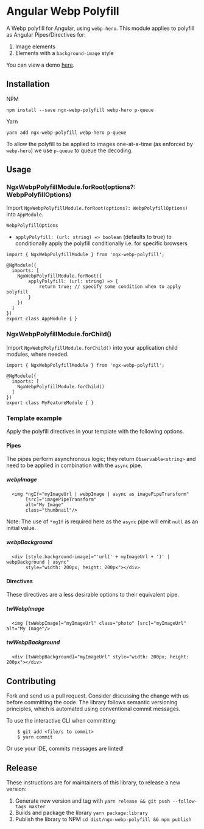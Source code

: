# Angular Webp Polyfill

A Webp polyfill for Angular, using `webp-hero`. This module applies to polyfill as Angular Pipes/Directives for:
1. Image elements
2. Elements with a `background-image` style

You can view a demo [here](http://webp.turnstileweb.com.au/).

## Installation
NPM
```
npm install --save ngx-webp-polyfill webp-hero p-queue
```

Yarn
```
yarn add ngx-webp-polyfill webp-hero p-queue
```

To allow the polyfill to be applied to images one-at-a-time (as enforced by `webp-hero`) we use `p-queue` to queue the decoding.  

## Usage

### NgxWebpPolyfillModule.forRoot(options?: WebpPolyfillOptions)
Import `NgxWebpPolyfillModule.forRoot(options?: WebpPolyfillOptions)` into `AppModule`.

`WebpPolyfillOptions`
- `applyPolyfill: (url: string) => boolean` (defaults to true) to conditionally apply the polyfill conditionally i.e. for specific browsers
```
import { NgxWebpPolyfillModule } from 'ngx-webp-polyfill';

@NgModule({
  imports: [
    NgxWebpPolyfillModule.forRoot({
        applyPolyfill: (url: string) => {            
            return true; // specify some condition when to apply polyfill
        }
    })
  ]
})
export class AppModule { }
```

### NgxWebpPolyfillModule.forChild()

Import `NgxWebpPolyfillModule.forChild()` into your application child modules, where needed.

```
import { NgxWebpPolyfillModule } from 'ngx-webp-polyfill';

@NgModule({
  imports: [
    NgxWebpPolyfillModule.forChild()
  ]
})
export class MyFeatureModule { }
```

### Template example
Apply the polyfill directives in your template with the following options.

#### Pipes
The pipes perform asynchronous logic; they return `Observable<string>` and need to be applied in combination with the `async` pipe.

##### webpImage
```
  <img *ngIf="myImageUrl | webpImage | async as imagePipeTransform"
       [src]="imagePipeTransform"
       alt="My Image"
       class="thumbnail"/>
```
Note: The use of `*ngIf` is required here as the `async` pipe will emit `null` as an initial value.

##### webpBackground
```
  <div [style.background-image]="'url(' + myImageUrl + ')' | webpBackground | async"
       style="width: 200px; height: 200px"></div>
```

#### Directives
These directives are a less desirable options to their equivalent pipe.
##### twWebpImage

```
  <img [twWebpImage]="myImageUrl" class="photo" [src]="myImageUrl" alt="My Image"/>
```

##### twWebpBackground

```
  <div [twWebpBackground]="myImageUrl" style="width: 200px; height: 200px"></div>
```

## Contributing

Fork and send us a pull request. Consider discussing the change with us before committing the code. The library follows semantic versioning principles, which is automated using conventional commit messages. 

To use the interactive CLI when committing:

```
    $ git add <file/s to commit>
    $ yarn commit
```

Or use your IDE, commits messages are linted!

## Release
These instructions are for maintainers of this library, to release a new version:
1. Generate new version and tag with `yarn release && git push --follow-tags master`
2. Builds and package the library `yarn package:library`
3. Publish the library to NPM `cd dist/ngx-webp-polyfill && npm publish`
